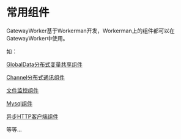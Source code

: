 # 常用组件

GatewayWorker基于Workerman开发，Workerman上的组件都可以在GatewayWorker中使用。

如：

[GlobalData分布式变量共享组件](https://doc.workerman.net/components/global-data.html)

[Channel分布式通讯组件](https://doc.workerman.net/components/channel.html)

[文件监控组件](https://doc.workerman.net/components/file-monitor.html)

[Mysql组件](https://doc.workerman.net/components/workerman-mysql.html)

[异步HTTP客户端组件](https://doc.workerman.net/components/react-http-client.html)


等等...
